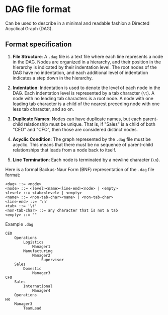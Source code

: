 # DAG file format

Can be used to describe in a minimal and readable fashion a Directed Acyclical Graph (DAG).

## Format specification

1. **File Structure**: A `.dag` file is a text file where each line represents a node in the DAG. Nodes are organized in a hierarchy, and their position in the hierarchy is indicated by their indentation level. The root nodes of the DAG have no indentation, and each additional level of indentation indicates a step down in the hierarchy.

2. **Indentation**: Indentation is used to denote the level of each node in the DAG. Each indentation level is represented by a tab character (`\t`). A node with no leading tab characters is a root node. A node with one leading tab character is a child of the nearest preceding node with one less tab character, and so on.

3. **Duplicate Names**: Nodes can have duplicate names, but each parent-child relationship must be unique. That is, if "Sales" is a child of both "CEO" and "CFO", then those are considered distinct nodes.

4. **Acyclic Condition**: The graph represented by the `.dag` file must be acyclic. This means that there must be no sequence of parent-child relationships that leads from a node back to itself.

5. **Line Termination**: Each node is terminated by a newline character (`\n`).

Here is a formal Backus-Naur Form (BNF) representation of the `.dag` file format:

```
<dag> ::= <node>
<node> ::= <level><name><line-end><node> | <empty>
<level> ::= <tab><level> | <empty>
<name> ::= <non-tab-char><name> | <non-tab-char>
<line-end> ::= '\n'
<tab> ::= '\t'
<non-tab-char> ::= any character that is not a tab
<empty> ::= ""
```

Example `.dag`

```
CEO
    Operations
        Logistics
            Manager1
        Manufacturing
            Manager2
                Supervisor
    Sales
        Domestic
            Manager3
CFO
    Sales
        International
            Manager4
    Operations
HR
    Manager3
        TeamLead
```